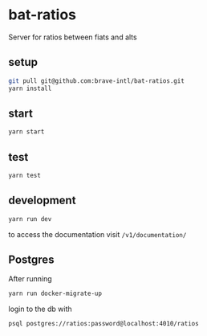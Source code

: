 # bat-ratios

Server for ratios between fiats and alts

## setup

```sh
git pull git@github.com:brave-intl/bat-ratios.git
yarn install
```

## start

```sh
yarn start
```

## test

```sh
yarn test
```

## development
```sh
yarn run dev
```

to access the documentation visit `/v1/documentation/`

## Postgres

After running
```bash
yarn run docker-migrate-up
```
login to the db with
```bash
psql postgres://ratios:password@localhost:4010/ratios
```
